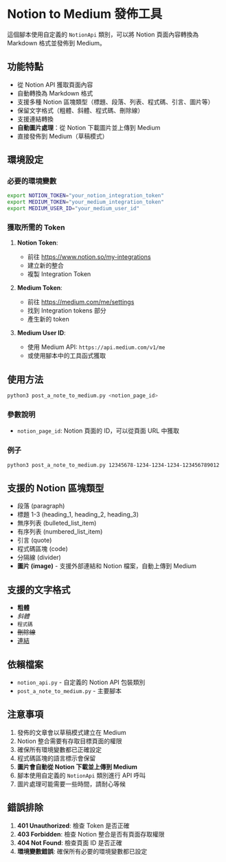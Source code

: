 # Notion to Medium 發佈工具

這個腳本使用自定義的 `NotionApi` 類別，可以將 Notion 頁面內容轉換為 Markdown 格式並發佈到 Medium。

## 功能特點

- 從 Notion API 獲取頁面內容
- 自動轉換為 Markdown 格式
- 支援多種 Notion 區塊類型（標題、段落、列表、程式碼、引言、圖片等）
- 保留文字格式（粗體、斜體、程式碼、刪除線）
- 支援連結轉換
- **自動圖片處理**：從 Notion 下載圖片並上傳到 Medium
- 直接發佈到 Medium（草稿模式）

## 環境設定

### 必要的環境變數

```bash
export NOTION_TOKEN="your_notion_integration_token"
export MEDIUM_TOKEN="your_medium_integration_token" 
export MEDIUM_USER_ID="your_medium_user_id"
```

### 獲取所需的 Token

1. **Notion Token**: 
   - 前往 https://www.notion.so/my-integrations
   - 建立新的整合
   - 複製 Integration Token

2. **Medium Token**:
   - 前往 https://medium.com/me/settings
   - 找到 Integration tokens 部分
   - 產生新的 token

3. **Medium User ID**:
   - 使用 Medium API: `https://api.medium.com/v1/me`
   - 或使用腳本中的工具函式獲取

## 使用方法

```bash
python3 post_a_note_to_medium.py <notion_page_id>
```

### 參數說明

- `notion_page_id`: Notion 頁面的 ID，可以從頁面 URL 中獲取

### 例子

```bash
python3 post_a_note_to_medium.py 12345678-1234-1234-1234-123456789012
```

## 支援的 Notion 區塊類型

- 段落 (paragraph)
- 標題 1-3 (heading_1, heading_2, heading_3)
- 無序列表 (bulleted_list_item)
- 有序列表 (numbered_list_item)
- 引言 (quote)
- 程式碼區塊 (code)
- 分隔線 (divider)
- **圖片 (image)** - 支援外部連結和 Notion 檔案，自動上傳到 Medium

## 支援的文字格式

- **粗體**
- *斜體*
- `程式碼`
- ~~刪除線~~
- [連結](url)

## 依賴檔案

- `notion_api.py` - 自定義的 Notion API 包裝類別
- `post_a_note_to_medium.py` - 主要腳本

## 注意事項

1. 發佈的文章會以草稿模式建立在 Medium
2. Notion 整合需要有存取目標頁面的權限
3. 確保所有環境變數都已正確設定
4. 程式碼區塊的語言標示會保留
5. **圖片會自動從 Notion 下載並上傳到 Medium**
6. 腳本使用自定義的 `NotionApi` 類別進行 API 呼叫
7. 圖片處理可能需要一些時間，請耐心等候

## 錯誤排除

1. **401 Unauthorized**: 檢查 Token 是否正確
2. **403 Forbidden**: 檢查 Notion 整合是否有頁面存取權限
3. **404 Not Found**: 檢查頁面 ID 是否正確
4. **環境變數錯誤**: 確保所有必要的環境變數都已設定